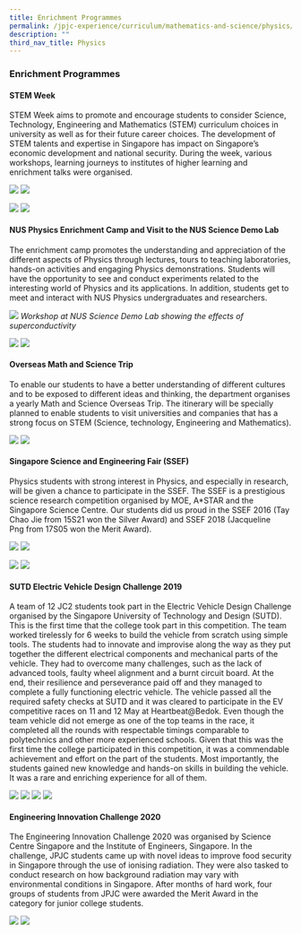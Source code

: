 ```yaml
---
title: Enrichment Programmes
permalink: /jpjc-experience/curriculum/mathematics-and-science/physics/enrichment-programmes/
description: ""
third_nav_title: Physics
---
```

### **Enrichment Programmes**
#### **STEM Week**
STEM Week aims to promote and encourage students to consider Science, Technology, Engineering and Mathematics (STEM) curriculum choices in university as well as for their future career choices. The development of STEM talents and expertise in Singapore has impact on Singapore’s economic development and national security. During the week, various workshops, learning journeys to institutes of higher learning and enrichment talks were organised.

![](/images/physics%201.jpg)
![](/images/physics%201%20caption.jpg)

![](/images/physics%2012.jpg)
![](/images/physics%2012%20caption.jpg)

#### **NUS Physics Enrichment Camp and Visit to the NUS Science Demo Lab**
The enrichment camp promotes the understanding and appreciation of the different aspects of Physics through lectures, tours to teaching laboratories, hands-on activities and engaging Physics demonstrations. Students will have the opportunity to see and conduct experiments related to the interesting world of Physics and its applications. In addition, students get to meet and interact with NUS Physics undergraduates and researchers.

![](/images/physics%2013.jpg)
_Workshop at NUS Science Demo Lab showing the effects of superconductivity_

![](/images/physics%2014.jpg)
![](/images/physics%2014%20caption.png)

#### **Overseas Math and Science Trip**
To enable our students to have a better understanding of different cultures and to be exposed to different ideas and thinking, the department organises a yearly Math and Science Overseas Trip. The itinerary will be specially planned to enable students to visit universities and companies that has a strong focus on STEM (Science, technology, Engineering and Mathematics).

![](/images/physics%2015.jpg)
![](/images/physics%2015%20caption.jpg)

#### **Singapore Science and Engineering Fair (SSEF)**
Physics students with strong interest in Physics, and especially in research, will be given a chance to participate in the SSEF. The SSEF is a prestigious science research competition organised by MOE, A\*STAR and the Singapore Science Centre. Our students did us proud in the SSEF 2016 (Tay Chao Jie from 15S21 won the Silver Award) and SSEF 2018 (Jacqueline Png from 17S05 won the Merit Award).

![](/images/physics%2016.jpg)
![](/images/physics%2016%20caption.jpg)

![](/images/physics%2017.jpg)
![](/images/physics%2017%20caption.jpg)

#### **SUTD Electric Vehicle Design Challenge 2019**
A team of 12 JC2 students took part in the Electric Vehicle Design Challenge organised by the Singapore University of Technology and Design (SUTD). This is the first time that the college took part in this competition. The team worked tirelessly for 6 weeks to build the vehicle from scratch using simple tools. The students had to innovate and improvise along the way as they put together the different electrical components and mechanical parts of the vehicle. They had to overcome many challenges, such as the lack of advanced tools, faulty wheel alignment and a burnt circuit board. At the end, their resilience and perseverance paid off and they managed to complete a fully functioning electric vehicle. The vehicle passed all the required safety checks at SUTD and it was cleared to participate in the EV competitive races on 11 and 12 May at Heartbeat@Bedok. Even though the team vehicle did not emerge as one of the top teams in the race, it completed all the rounds with respectable timings comparable to polytechnics and other more experienced schools. Given that this was the first time the college participated in this competition, it was a commendable achievement and effort on the part of the students. Most importantly, the students gained new knowledge and hands-on skills in building the vehicle. It was a rare and enriching experience for all of them.

![](/images/physics%2018.jpg)
![](/images/physics%2019.jpg)
![](/images/physics%2010.jpg)
![](/images/physics%2010%20caption.jpg)

#### **Engineering Innovation Challenge 2020**
The Engineering Innovation Challenge 2020 was organised by Science Centre Singapore and the Institute of Engineers, Singapore. In the challenge, JPJC students came up with novel ideas to improve food security in Singapore through the use of ionising radiation. They were also tasked to conduct research on how background radiation may vary with environmental conditions in Singapore. After months of hard work, four groups of students from JPJC were awarded the Merit Award in the category for junior college students.

![](/images/physics%2011.jpg)
![](/images/physics%2011%20caption.png)